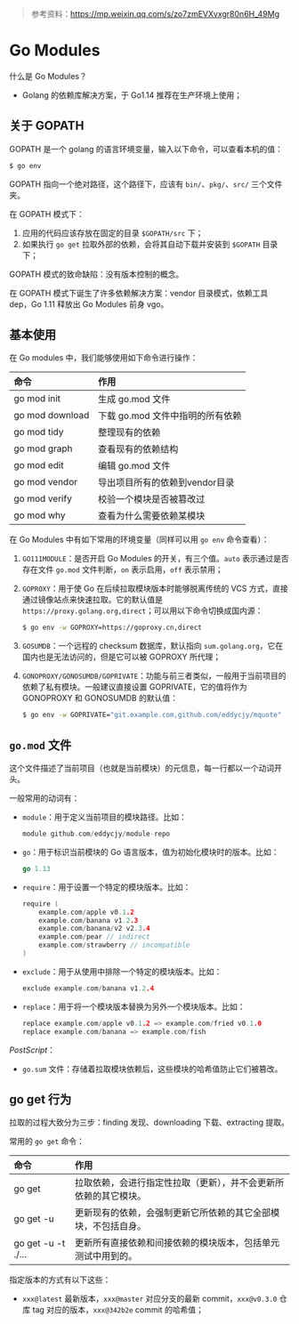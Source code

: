 > 参考资料：https://mp.weixin.qq.com/s/zo7zmEVXvxgr80n6H_49Mg

# Go Modules

什么是 Go Modules？

- Golang 的依赖库解决方案，于 Go1.14 推荐在生产环境上使用；

## 关于 GOPATH

GOPATH 是一个 golang 的语言环境变量，输入以下命令，可以查看本机的值：

```bash
$ go env
```

GOPATH 指向一个绝对路径，这个路径下，应该有 `bin/`、`pkg/`、`src/` 三个文件夹。

在 GOPATH 模式下：

1. 应用的代码应该存放在固定的目录 `$GOPATH/src` 下；
2. 如果执行 `go get` 拉取外部的依赖，会将其自动下载并安装到 `$GOPATH` 目录下；

GOPATH 模式的致命缺陷：没有版本控制的概念。

在 GOPATH 模式下诞生了许多依赖解决方案：vendor 目录模式，依赖工具 dep，Go 1.11 释放出 Go Modules 前身 vgo。

## 基本使用

在 Go modules 中，我们能够使用如下命令进行操作：

| 命令            | 作用                             |
| :-------------- | :------------------------------- |
| go mod init     | 生成 go.mod 文件                 |
| go mod download | 下载 go.mod 文件中指明的所有依赖 |
| go mod tidy     | 整理现有的依赖                   |
| go mod graph    | 查看现有的依赖结构               |
| go mod edit     | 编辑 go.mod 文件                 |
| go mod vendor   | 导出项目所有的依赖到vendor目录   |
| go mod verify   | 校验一个模块是否被篡改过         |
| go mod why      | 查看为什么需要依赖某模块         |

在 Go Modules 中有如下常用的环境变量（同样可以用 `go env` 命令查看）：

1. `GO111MODULE`：是否开启 Go Modules 的开关，有三个值。`auto` 表示通过是否存在文件 `go.mod` 文件判断，`on` 表示启用，`off` 表示禁用；

2. `GOPROXY`：用于使 Go 在后续拉取模块版本时能够脱离传统的 VCS 方式，直接通过镜像站点来快速拉取。它的默认值是 `https://proxy.golang.org,direct`；可以用以下命令切换成国内源：

   ```bash
   $ go env -w GOPROXY=https://goproxy.cn,direct
   ```

3. `GOSUMDB`：一个远程的 checksum 数据库，默认指向 `sum.golang.org`，它在国内也是无法访问的，但是它可以被 GOPROXY 所代理；

4. `GONOPROXY/GONOSUMDB/GOPRIVATE`：功能与前三者类似，一般用于当前项目的依赖了私有模块。一般建议直接设置 GOPRIVATE，它的值将作为 GONOPROXY 和 GONOSUMDB 的默认值：

   ```bash
   $ go env -w GOPRIVATE="git.example.com,github.com/eddycjy/mquote"
   ```

## `go.mod` 文件

这个文件描述了当前项目（也就是当前模块）的元信息，每一行都以一个动词开头。

一般常用的动词有：

- `module`：用于定义当前项目的模块路径。比如：

  ```go
  module github.com/eddycjy/module-repo
  ```

- `go`：用于标识当前模块的 Go 语言版本，值为初始化模块时的版本。比如：

  ```go
  go 1.13
  ```

- `require`：用于设置一个特定的模块版本。比如：

  ```go
  require (
      example.com/apple v0.1.2
      example.com/banana v1.2.3
      example.com/banana/v2 v2.3.4
      example.com/pear // indirect
      example.com/strawberry // incompatible
  )

- `exclude`：用于从使用中排除一个特定的模块版本。比如：

  ```go
  exclude example.com/banana v1.2.4

- `replace`：用于将一个模块版本替换为另外一个模块版本。比如：

  ```go
  replace example.com/apple v0.1.2 => example.com/fried v0.1.0 
  replace example.com/banana => example.com/fish

*PostScript*：

- `go.sum` 文件：存储着拉取模块依赖后，这些模块的哈希值防止它们被篡改。

## go get 行为

拉取的过程大致分为三步：finding 发现、downloading 下载、extracting 提取。

常用的 `go get` 命令：

| 命令               | 作用                                                         |
| :----------------- | :----------------------------------------------------------- |
| go get             | 拉取依赖，会进行指定性拉取（更新），并不会更新所依赖的其它模块。 |
| go get -u          | 更新现有的依赖，会强制更新它所依赖的其它全部模块，不包括自身。 |
| go get -u -t ./... | 更新所有直接依赖和间接依赖的模块版本，包括单元测试中用到的。 |

指定版本的方式有以下这些：

- `xxx@latest` 最新版本，`xxx@master` 对应分支的最新 commit，`xxx@v0.3.0` 仓库 tag 对应的版本，`xxx@342b2e` commit 的哈希值；